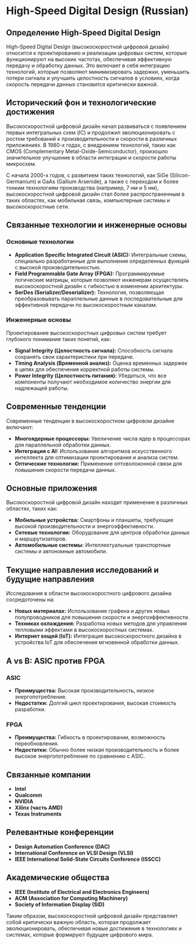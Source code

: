 # High-Speed Digital Design (Russian)

## Определение High-Speed Digital Design

High-Speed Digital Design (высокоскоростной цифровой дизайн) относится к проектированию и реализации цифровых систем, которые функционируют на высоких частотах, обеспечивая эффективную передачу и обработку данных. Это включает в себя интеграцию технологий, которые позволяют минимизировать задержки, уменьшить потери сигнала и улучшить целостность сигналов в условиях, когда скорость передачи данных становится критически важной.

## Исторический фон и технологические достижения

Высокоскоростной цифровой дизайн начал развиваться с появлением первых интегральных схем (IC) и продолжил эволюционировать с ростом требований к производительности и скорости в различных приложениях. В 1980-х годах, с внедрением технологий, таких как CMOS (Complementary Metal-Oxide-Semiconductor), произошло значительное улучшение в области интеграции и скорости работы микросхем.

С начала 2000-х годов, с развитием таких технологий, как SiGe (Silicon-Germanium) и GaAs (Gallium Arsenide), а также с переходом к более тонким технологиям производства (например, 7 нм и 5 нм), высокоскоростной цифровой дизайн стал более распространенным в таких областях, как мобильная связь, компьютерные системы и высокоскоростные сети.

## Связанные технологии и инженерные основы

### Основные технологии

- **Application Specific Integrated Circuit (ASIC):** Интегральные схемы, специально разработанные для выполнения определенных функций с высокой производительностью.
- **Field Programmable Gate Array (FPGA):** Программируемые логические матрицы, которые позволяют инженерам осуществлять высокоскоростной дизайн с гибкостью в изменении архитектуры.
- **SerDes (Serializer/Deserializer):** Технология, позволяющая преобразовывать параллельные данные в последовательные для эффективной передачи по высокоскоростным каналам.

### Инженерные основы

Проектирование высокоскоростных цифровых систем требует глубокого понимания таких понятий, как:
- **Signal Integrity (Целостность сигнала):** Способность сигнала сохранять свои характеристики при передаче.
- **Timing Analysis (Временной анализ):** Оценка временных задержек в цепях для обеспечения корректной работы системы.
- **Power Integrity (Целостность питания):** Убедиться, что все компоненты получают необходимое количество энергии для надлежащей работы.

## Современные тенденции

Современные тенденции в высокоскоростном цифровом дизайне включают:
- **Многоядерные процессоры:** Увеличение числа ядер в процессорах для параллельной обработки данных.
- **Интеграция с AI:** Использование алгоритмов искусственного интеллекта для оптимизации проектирования и анализа систем.
- **Оптические технологии:** Применение оптоволоконной связи для повышения скорости передачи данных.

## Основные приложения

Высокоскоростной цифровой дизайн находит применение в различных областях, таких как:
- **Мобильные устройства:** Смартфоны и планшеты, требующие высокой производительности и энергоэффективности.
- **Сетевые технологии:** Оборудование для центров обработки данных и маршрутизаторов.
- **Автомобильные системы:** Интеллектуальные транспортные системы и автономные автомобили.

## Текущие направления исследований и будущие направления

Исследования в области высокоскоростного цифрового дизайна сосредоточены на:
- **Новых материалах:** Использование графена и других новых полупроводников для повышения скорости и энергоэффективности.
- **Техниках охлаждения:** Разработка новых методов для управления тепловыми эффектами в высокоскоростных системах.
- **Интернет вещей (IoT):** Интеграция высокоскоростного дизайна в устройства IoT для обеспечения мгновенной обработки данных.

## A vs B: ASIC против FPGA

### ASIC
- **Преимущества:** Высокая производительность, низкое энергопотребление.
- **Недостатки:** Долгий цикл проектирования, высокая стоимость разработки.

### FPGA
- **Преимущества:** Гибкость в проектировании, возможность переобновления.
- **Недостатки:** Обычно более низкая производительность и более высокое энергопотребление по сравнению с ASIC.

## Связанные компании

- **Intel**
- **Qualcomm**
- **NVIDIA**
- **Xilinx (часть AMD)**
- **Texas Instruments**

## Релевантные конференции

- **Design Automation Conference (DAC)**
- **International Conference on VLSI Design (VLSI)**
- **IEEE International Solid-State Circuits Conference (ISSCC)**

## Академические общества

- **IEEE (Institute of Electrical and Electronics Engineers)**
- **ACM (Association for Computing Machinery)**
- **Society of Information Display (SID)**

Таким образом, высокоскоростной цифровой дизайн представляет собой критически важную область, которая продолжает эволюционировать, обеспечивая новые достижения в технологиях и системах, которые формируют будущее цифрового мира.